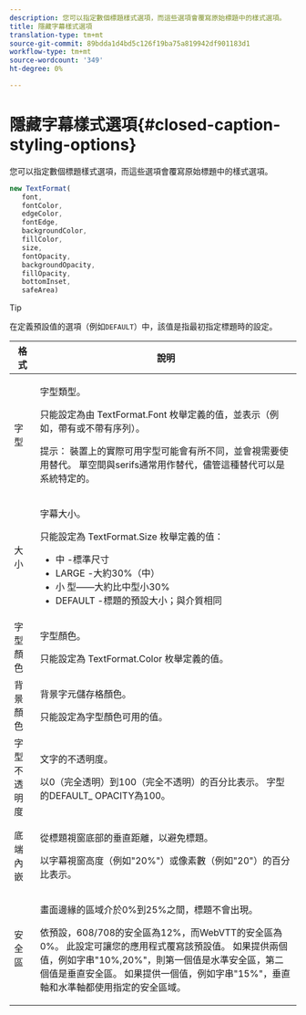 ```yaml
---
description: 您可以指定數個標題樣式選項，而這些選項會覆寫原始標題中的樣式選項。
title: 隱藏字幕樣式選項
translation-type: tm+mt
source-git-commit: 89bdda1d4bd5c126f19ba75a819942df901183d1
workflow-type: tm+mt
source-wordcount: '349'
ht-degree: 0%

---
```



# 隱藏字幕樣式選項{#closed-caption-styling-options}

您可以指定數個標題樣式選項，而這些選項會覆寫原始標題中的樣式選項。

```js
new TextFormat( 
   font,  
   fontColor,  
   edgeColor,  
   fontEdge,  
   backgroundColor,  
   fillColor,  
   size,  
   fontOpacity,  
   backgroundOpacity,  
   fillOpacity, 
   bottomInset, 
   safeArea) 
```

>[!TIP]
>
>在定義預設值的選項（例如`DEFAULT`）中，該值是指最初指定標題時的設定。

<table frame="all" colsep="1" rowsep="1" id="table_87205DEFEE384AF4AF83952B15E18A42"> 
 <thead> 
  <tr rowsep="1"> 
   <th colname="1" class="entry"> 格式 </th> 
   <th colname="2" class="entry"> 說明 </th> 
  </tr> 
 </thead>
 <tbody> 
  <tr rowsep="1"> 
   <td colname="1"> 字型 </td> 
   <td colname="2"> <p>字型類型。 </p> <p>只能設定為由<span class="codeph"> TextFormat.Font </span>枚舉定義的值，並表示（例如，帶有或不帶有序列）。 </p> <p>提示： 裝置上的實際可用字型可能會有所不同，並會視需要使用替代。 單空間與serifs通常用作替代，儘管這種替代可以是系統特定的。 </p> </td> 
  </tr> 
  <tr rowsep="1"> 
   <td colname="1"> 大小 </td> 
   <td colname="2"> <p>字幕大小。 </p> <p> 只能設定為<span class="codeph"> TextFormat.Size </span>枚舉定義的值： 
     <ul compact="yes" id="ul_544BFC7A46474A74839477108F1AB1E9"> 
      <li id="li_A592ED46B8DF4D8FAD7AF3BD931A712B"> <span class="codeph"> 中 </span> -標準尺寸 </li> 
      <li id="li_4F8CEDE54965430EB707DD3D5B2E3F87"> <span class="codeph"> LARGE  </span> -大約30%（中） </li> 
      <li id="li_D78D823883F54D869118BAB58257E377"> <span class="codeph"> 小 </span> 型——大約比中型小30% </li> 
      <li id="li_9299C13408584A38835F8D91BD048083"> <span class="codeph"> DEFAULT  </span> -標題的預設大小；與介質相同 </li> 
     </ul> </p> </td> 
  </tr> 
  <tr rowsep="1"> 
   <td colname="1"> 字型顏色 </td> 
   <td colname="2"> <p>字型顏色。 </p> <p>只能設定為<span class="codeph"> TextFormat.Color </span>枚舉定義的值。 </p> </td> 
  </tr> 
  <tr rowsep="1"> 
   <td colname="1"> 背景顏色 </td> 
   <td colname="2"> <p>背景字元儲存格顏色。 </p> <p>只能設定為字型顏色可用的值。 </p> </td> 
  </tr> 
  <tr rowsep="1"> 
   <td colname="1"> 字型不透明度 </td> 
   <td colname="2"> <p>文字的不透明度。 </p> <p>以0（完全透明）到100（完全不透明）的百分比表示。 <span class="codeph"> 字型的DEFAULT_ </span> OPACITY為100。 </p> </td> 
  </tr> 
  <tr rowsep="1"> 
   <td colname="1"> 底端內嵌 </td> 
   <td colname="2"> <p>從標題視窗底部的垂直距離，以避免標題。 </p> <p>以字幕視窗高度（例如"20%"）或像素數（例如"20"）的百分比表示。 </p> </td> 
  </tr> 
  <tr rowsep="1"> 
   <td colname="1"> 安全區 </td> 
   <td colname="2"> <p>畫面邊緣的區域介於0%到25%之間，標題不會出現。 </p> <p>依預設，608/708的安全區為12%，而WebVTT的安全區為0%。 此設定可讓您的應用程式覆寫該預設值。 如果提供兩個值，例如字串"10%,20%"，則第一個值是水準安全區，第二個值是垂直安全區。 如果提供一個值，例如字串"15%"，垂直軸和水準軸都使用指定的安全區域。 </p> </td> 
  </tr> 
 </tbody> 
</table>

